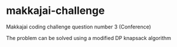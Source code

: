 # makkajai-challenge

Makkajai coding challenge question number 3 (Conference)

The problem can be solved using a modified DP knapsack algorithm

